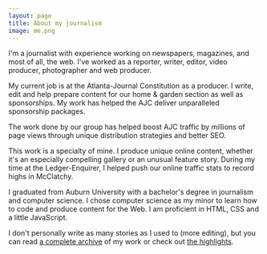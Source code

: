```yaml
---
layout: page
title: About my journalism
image: me.png
---
```


I'm a journalist with experience working on newspapers, magazines, and most of all, the web. I've worked as a reporter, writer, editor, video producer, photographer and web producer.

My current job is at the Atlanta-Journal Constitution as a producer. I write, edit and help prepare content for our home & garden section as well as sponsorships. My work has helped the AJC deliver unparalleled sponsorship packages. 

The work done by our group has helped boost AJC traffic by millions of page views through unique distribution strategies and better SEO. 

This work is a specialty of mine. I produce unique online content, whether it's an especially compelling gallery or an unusual feature story. During my time at the Ledger-Enquirer, I helped push our online traffic stats to record highs in McClatchy. 

I graduated from Auburn University with a bachelor's degree in journalism and computer science. I chose computer science as my minor to learn how to code and produce content for the Web. I am proficient in HTML, CSS and a little JavaScript. 

I don't personally write as many stories as I used to (more editing), but you can read [a complete archive](blog/index.html) of my work or check out [the highlights](highlights.html).